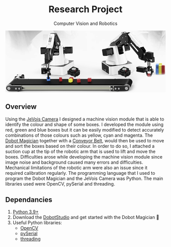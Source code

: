 <h1 align="center">Research Project</h1>
<p align="center">Computer Vision and Robotics</p>

<p align="center">
  <img src="https://github.com/im475/dobot_arm/blob/main/pics/dobot_belt_jevois.png">
</p>

## Overview
Using the [JeVois Camera](http://www.jevois.org/) I designed a machine vision module that is able to identify the colour and shape of some boxes. I developed the module using red, green and blue boxes but it can be easily modified to detect accurately combinations of those colours such as yellow, cyan and magenta. The [Dobot Magician](https://www.dobot.cc/dobot-magician/product-overview.html) together with a [Conveyor Belt](https://www.dobot.cc/products/conveyor-belt-kit-overview.html), would then be used to move and sort the boxes based on their colour. In order to do so, I attached a suction cup at the tip of the robotic arm that is used to lift and move the boxes. Difficulties arose while developing the machine vision module since image noise and background caused many errors and difficulties. Mechanical limitations of the robotic arm were also an issue since it required calibration regularly. The programming language that I used to program the Dobot Magician and the JeVois Camera was Python. The main libraries used were OpenCV, pySerial and threading.



## Dependancies
1. [Python 3.9+](https://www.python.org/downloads/windows/)
2. Download the [DobotStudio](https://www.dobot.cc/downloadcenter/dobot-magician.html?sub_cat=70#sub-download) and get started with the Dobot Magician :tada:
3. Useful Python libraries:
   * [OpenCV](https://docs.opencv.org/4.5.2/d6/d00/tutorial_py_root.html)
   * [pySerial](https://pythonhosted.org/pyserial/)
   * [threading](https://docs.python.org/3/library/threading.html)
